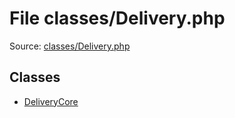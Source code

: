 File classes/Delivery.php
=========

Source: [classes/Delivery.php](https://github.com/PrestaShop/PrestaShop/blob/1.5.3.1/classes/Delivery.php)


Classes
-------

* [DeliveryCore](class.DeliveryCore.md)

